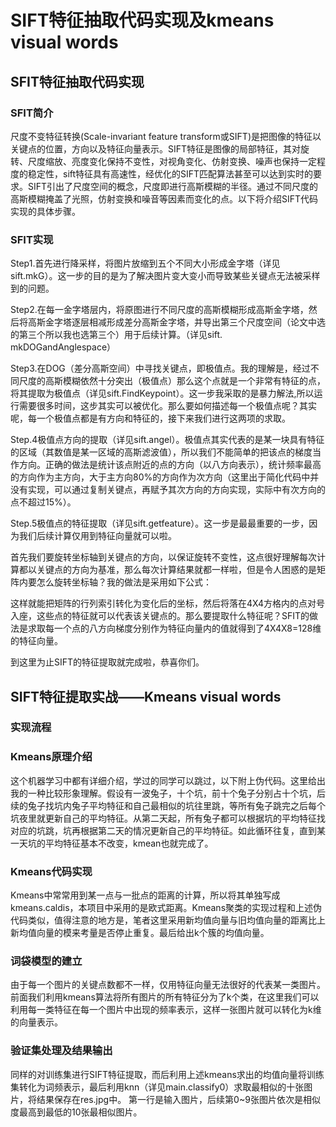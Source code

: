 # SIFT特征抽取代码实现及kmeans visual words
## SFIT特征抽取代码实现
### SFIT简介
尺度不变特征转换(Scale-invariant feature transform或SIFT)是把图像的特征以关键点的位置，方向以及特征向量表示。SIFT特征是图像的局部特征，其对旋转、尺度缩放、亮度变化保持不变性，对视角变化、仿射变换、噪声也保持一定程度的稳定性，sift特征具有高速性，经优化的SIFT匹配算法甚至可以达到实时的要求。SIFT引出了尺度空间的概念，尺度即进行高斯模糊的半径。通过不同尺度的高斯模糊掩盖了光照，仿射变换和噪音等因素而变化的点。以下将介绍SIFT代码实现的具体步骤。

### SFIT实现
Step1.首先进行降采样，将图片放缩到五个不同大小形成金字塔（详见sift.mkG）。这一步的目的是为了解决图片变大变小而导致某些关键点无法被采样到的问题。
 
Step2.在每一金字塔层内，将原图进行不同尺度的高斯模糊形成高斯金字塔，然后将高斯金字塔逐层相减形成差分高斯金字塔，并导出第三个尺度空间（论文中选的第三个所以我也选第三个）用于后续计算。（详见sift. mkDOGandAnglespace）
 
Step3.在DOG（差分高斯空间）中寻找关键点，即极值点。我的理解是，经过不同尺度的高斯模糊依然十分突出（极值点）那么这个点就是一个非常有特征的点，将其提取为极值点（详见sift.FindKeypoint）。这一步我采取的是暴力解法,所以运行需要很多时间，这步其实可以被优化。那么要如何描述每一个极值点呢？其实呢，每一个极值点都是有方向和特征的，接下来我们进行这两项的求取。
 
Step.4极值点方向的提取（详见sift.angel）。极值点其实代表的是某一块具有特征的区域（其数值是某一区域的高斯滤波值），所以我们不能简单的把该点的梯度当作方向。正确的做法是统计该点附近的点的方向（以八方向表示），统计频率最高的方向作为主方向，大于主方向80%的方向作为次方向（这里出于简化代码中并没有实现，可以通过复制关键点，再赋予其次方向的方向实现，实际中有次方向的点不超过15%）。
 
Step.5极值点的特征提取（详见sift.getfeature）。这一步是最最重要的一步，因为我们后续计算仅用到特征向量就可以啦。
 
首先我们要旋转坐标轴到关键点的方向，以保证旋转不变性，这点很好理解每次计算都以关键点的方向为基准，那么每次计算结果就都一样啦，但是令人困惑的是矩阵内要怎么旋转坐标轴？我的做法是采用如下公式：
 

这样就能把矩阵的行列索引转化为变化后的坐标，然后将落在4X4方格内的点对号入座，这些点的特征就可以代表该关键点的。那么要提取什么特征呢？SFIT的做法是求取每一个点的八方向梯度分别作为特征向量内的值就得到了4X4X8=128维的特征向量。
 
到这里为止SIFT的特征提取就完成啦，恭喜你们。
## SIFT特征提取实战——Kmeans visual words
### 实现流程
 
### Kmeans原理介绍
这个机器学习中都有详细介绍，学过的同学可以跳过，以下附上伪代码。这里给出我的一种比较形象理解。假设有一波兔子，十个坑，前十个兔子分别占十个坑，后续的兔子找坑内兔子平均特征和自己最相似的坑往里跳，等所有兔子跳完之后每个坑夜里就更新自己的平均特征。从第二天起，所有兔子都可以根据坑的平均特征找对应的坑跳，坑再根据第二天的情况更新自己的平均特征。如此循环往复，直到某一天坑的平均特征基本不改变，kmean也就完成了。
 
### Kmeans代码实现
Kmeans中常常用到某一点与一批点的距离的计算，所以将其单独写成kmeans.caldis，本项目中采用的是欧式距离。Kmeans聚类的实现过程和上述伪代码类似，值得注意的地方是，笔者这里采用新均值向量与旧均值向量的距离比上新均值向量的模来考量是否停止重复。最后给出k个簇的均值向量。
### 词袋模型的建立
由于每一个图片的关键点数都不一样，仅用特征向量无法很好的代表某一类图片。前面我们利用kmeans算法将所有图片的所有特征分为了k个类，在这里我们可以利用每一类特征在每一个图片中出现的频率表示，这样一张图片就可以转化为k维的向量表示。
### 验证集处理及结果输出
同样的对训练集进行SIFT特征提取，而后利用上述kmeans求出的均值向量将训练集转化为词频表示，最后利用knn（详见main.classify0）求取最相似的十张图片，将结果保存在res.jpg中。
第一行是输入图片，后续第0~9张图片依次是相似度最高到最低的10张最相似图片。
 
